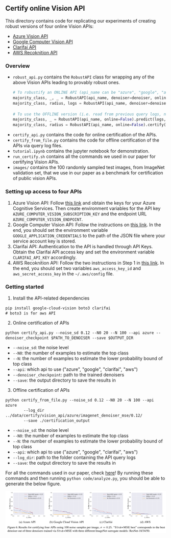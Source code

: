 ## Certify online Vision API
This directory contains code for replicating our experiments of creating robust versions of four online Vision APIs: 
* [Azure Vision API](https://docs.microsoft.com/en-us/azure/cognitive-services/computer-vision/) 
* [Google Computer Vision API](https://cloud.google.com/vision/)
* [Clarifai API](https://www.clarifai.com/)
* [AWS Recoknition API](https://aws.amazon.com/rekognition/)

### Overview
* `robust_api.py` contains the `RobustAPI` class for wrapping any of the above Vision APIs leading to provably robust ones.  
    ```python 
    # To robustify an ONLINE API (api_name can be "azure", "google", "aws", "clarifai")
    majority_class, _, _ = RobustAPI(api_name, denoiser=denoiser, online=True).predict(img, ...)
    majority_class, radius, logs = RobustAPI(api_name, denoiser=denoiser, online=True).certify(img, ...)

    # To use the OFFLINE version (i.e. read from previous query logs, no denoiser needed)
    majority_class, _ = RobustAPI(api_name, online=False).predict(logs, ...)
    majority_class, radius = RobustAPI(api_name, online=False).certify(logs, ...)
    ```
* `certify_api.py` contains the code for online certification of the APIs.  
* `certify_from_file.py` contains the code for offline certification of the APIs via query log files.  
* `tutorial.ipynb` contains the jupyter notebook for demonstration.
* `run_certify.sh` contains all the commands we used in our paper for certifying Vision APIs.
* `images/` contains the 100 randomly sampled test images, from ImageNet validation set, that we use in our paper as a benchmark for certification of public vision APIs.



### Setting up access to four APIs

1. Azure Vision API:
Follow [this link](https://docs.microsoft.com/en-us/azure/cognitive-services/cognitive-services-apis-create-account?tabs=singleservice%2Cunix) and obtain the keys for your Azure Cognitive Services. Then create environment variables for the API key `AZURE_COMPUTER_VISION_SUBSCRIPTION_KEY` and the endpoint URL `AZURE_COMPUTER_VISION_ENDPOINT`.
2. Google Computer Vision API:
Follow the instructions on [this link](https://cloud.google.com/vision/docs/before-you-begin). In the end, you should set the environment variable `GOOGLE_APPLICATION_CREDENTIALS` to the path of the JSON file where your service account key is stored.
3. Clarifai API:
Authentication to the API is handled through API Keys. Obtain the Clarifai API access key and set the environment variable `CLARIFAI_API_KEY` accordingly.
4. AWS Recoknition API:
Follow the two instructions in Step 1 in [this link](https://docs.aws.amazon.com/rekognition/latest/dg/labels-detect-labels-image.html#w696aac25c19b7b6b3b5). In the end, you should set two variables `aws_access_key_id` and `aws_secret_access_key` in the `~/.aws/config` file.

### Getting started
1. Install the API-related dependencies
```
pip install google-cloud-vision boto3 clarifai
# boto3 is for aws API
```
2. Online certification of APIs
```
python certify_api.py --noise_sd 0.12 --N0 20 --N 100 --api azure --denoiser_checkpoint $PATH_TO_DENOISER --save $OUTPUT_DIR 
```
- `--noise_sd`: the noise level
- `--N0`: the number of examples to estimate the top class
- `--N`: the number of examples to estimate the lower probability bound of top class
- `--api`: which api to use ("azure", "google", "clarifai", "aws")
- `--denoiser_checkpoint`: path to the trained denoisers
- `--save`: the output directory to save the results in

3. Offline certification of APIs
```
python certify_from_file.py --noise_sd 0.12 --N0 20 --N 100 --api azure 
        --log_dir ../data/certify/vision_api/azure/imagenet_denoiser_mse/0.12/ 
        --save ./certification_output
```
- `--noise_sd`: the noise level
- `--N0`: the number of examples to estimate the top class
- `--N`: the number of examples to estimate the lower probability bound of top class
- `--api`: which api to use ("azure", "google", "clarifai", "aws")
- `--log_dir`: path to the folder containing the API query logs
- `--save`: the output directory to save the results in

For all the commands used in our paper, check [here](run_certify.sh)! By running these commands and then running `python code/analyze.py`, you should be able to generate the below figure.

<p>
<img src="../github_figures/vision_api_certification.PNG" width="1000" >
</p>

